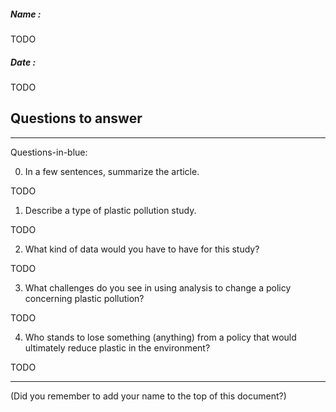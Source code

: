 ##### Name :

TODO

##### Date :

TODO

## Questions to answer

---
Questions-in-blue:

0. In a few sentences, summarize the article.

TODO


1. Describe a type of plastic pollution study.

TODO

2. What kind of data would you have to have for this study?

TODO

3. What challenges do you see in using analysis to change a policy concerning plastic pollution?

TODO

4. Who stands to lose something (anything) from a policy that would ultimately reduce plastic in the environment?

TODO

---
(Did you remember to add your name to the top of this document?)
